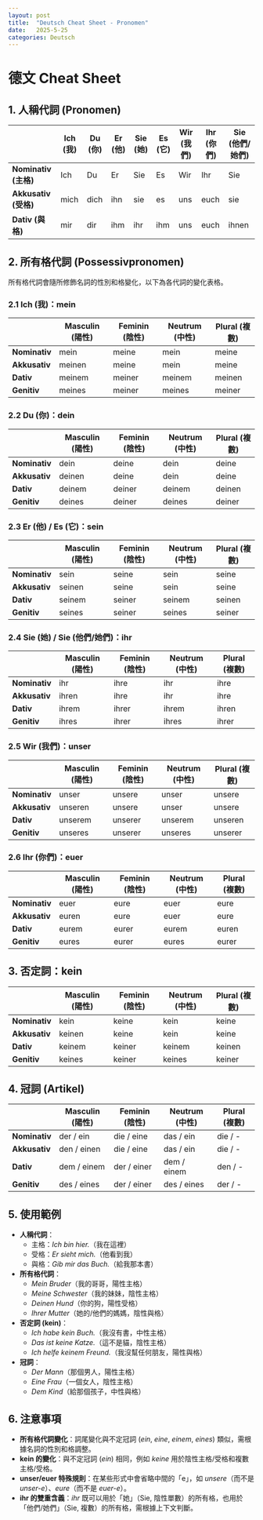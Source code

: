 ```yaml
---
layout: post
title:  "Deutsch Cheat Sheet - Pronomen"
date:   2025-5-25
categories: Deutsch
---
```


<!-- 流量追蹤 -->
<script src="{{ '/assets/js/momo-script.js' | relative_url }}"></script>

# 德文 Cheat Sheet

## 1. 人稱代詞 (Pronomen)

|           | Ich (我) | Du (你) | Er (他) | Sie (她) | Es (它) | Wir (我們) | Ihr (你們) | Sie (他們/她們) |
|-----------|----------|---------|---------|---------|---------|-----------|-----------|---------------|
| **Nominativ (主格)** | Ich      | Du      | Er      | Sie     | Es      | Wir       | Ihr       | Sie           |
| **Akkusativ (受格)** | mich     | dich    | ihn     | sie     | es      | uns       | euch      | sie           |
| **Dativ (與格)**     | mir      | dir     | ihm     | ihr     | ihm     | uns       | euch      | ihnen         |

## 2. 所有格代詞 (Possessivpronomen)

所有格代詞會隨所修飾名詞的性別和格變化，以下為各代詞的變化表格。

### 2.1 Ich (我)：mein

|              | Masculin (陽性) | Feminin (陰性) | Neutrum (中性) | Plural (複數) |
|--------------|-----------------|----------------|----------------|---------------|
| **Nominativ** | mein            | meine          | mein           | meine         |
| **Akkusativ** | meinen          | meine          | mein           | meine         |
| **Dativ**     | meinem          | meiner         | meinem         | meinen        |
| **Genitiv**   | meines          | meiner         | meines         | meiner        |

### 2.2 Du (你)：dein

|              | Masculin (陽性) | Feminin (陰性) | Neutrum (中性) | Plural (複數) |
|--------------|-----------------|----------------|----------------|---------------|
| **Nominativ** | dein            | deine          | dein           | deine         |
| **Akkusativ** | deinen          | deine          | dein           | deine         |
| **Dativ**     | deinem          | deiner         | deinem         | deinen        |
| **Genitiv**   | deines          | deiner         | deines         | deiner        |

### 2.3 Er (他) / Es (它)：sein

|              | Masculin (陽性) | Feminin (陰性) | Neutrum (中性) | Plural (複數) |
|--------------|-----------------|----------------|----------------|---------------|
| **Nominativ** | sein            | seine          | sein           | seine         |
| **Akkusativ** | seinen          | seine          | sein           | seine         |
| **Dativ**     | seinem          | seiner         | seinem         | seinen        |
| **Genitiv**   | seines          | seiner         | seines         | seiner        |

### 2.4 Sie (她) / Sie (他們/她們)：ihr

|              | Masculin (陽性) | Feminin (陰性) | Neutrum (中性) | Plural (複數) |
|--------------|-----------------|----------------|----------------|---------------|
| **Nominativ** | ihr             | ihre           | ihr            | ihre          |
| **Akkusativ** | ihren           | ihre           | ihr            | ihre          |
| **Dativ**     | ihrem           | ihrer          | ihrem          | ihren         |
| **Genitiv**   | ihres           | ihrer          | ihres          | ihrer         |

### 2.5 Wir (我們)：unser

|              | Masculin (陽性) | Feminin (陰性) | Neutrum (中性) | Plural (複數) |
|--------------|-----------------|----------------|----------------|---------------|
| **Nominativ** | unser           | unsere         | unser          | unsere        |
| **Akkusativ** | unseren         | unsere         | unser          | unsere        |
| **Dativ**     | unserem         | unserer        | unserem        | unseren       |
| **Genitiv**   | unseres         | unserer        | unseres        | unserer       |

### 2.6 Ihr (你們)：euer

|              | Masculin (陽性) | Feminin (陰性) | Neutrum (中性) | Plural (複數) |
|--------------|-----------------|----------------|----------------|---------------|
| **Nominativ** | euer            | eure           | euer           | eure          |
| **Akkusativ** | euren           | eure           | euer           | eure          |
| **Dativ**     | eurem           | eurer          | eurem          | euren         |
| **Genitiv**   | eures           | eurer          | eures          | eurer         |

## 3. 否定詞：kein

|              | Masculin (陽性) | Feminin (陰性) | Neutrum (中性) | Plural (複數) |
|--------------|-----------------|----------------|----------------|---------------|
| **Nominativ** | kein            | keine          | kein           | keine         |
| **Akkusativ** | keinen          | keine          | kein           | keine         |
| **Dativ**     | keinem          | keiner         | keinem         | keinen        |
| **Genitiv**   | keines          | keiner         | keines         | keiner        |

## 4. 冠詞 (Artikel)

|              | Masculin (陽性) | Feminin (陰性) | Neutrum (中性) | Plural (複數) |
|--------------|-----------------|----------------|----------------|---------------|
| **Nominativ** | der / ein       | die / eine     | das / ein      | die / -       |
| **Akkusativ** | den / einen     | die / eine     | das / ein      | die / -       |
| **Dativ**     | dem / einem     | der / einer    | dem / einem    | den / -       |
| **Genitiv**   | des / eines     | der / einer    | des / eines    | der / -       |

## 5. 使用範例
- **人稱代詞**：
  - 主格：*Ich bin hier.*（我在這裡）
  - 受格：*Er sieht mich.*（他看到我）
  - 與格：*Gib mir das Buch.*（給我那本書）
- **所有格代詞**：
  - *Mein Bruder*（我的哥哥，陽性主格）
  - *Meine Schwester*（我的妹妹，陰性主格）
  - *Deinen Hund*（你的狗，陽性受格）
  - *Ihrer Mutter*（她的/他們的媽媽，陰性與格）
- **否定詞 (kein)**：
  - *Ich habe kein Buch.*（我沒有書，中性主格）
  - *Das ist keine Katze.*（這不是貓，陰性主格）
  - *Ich helfe keinem Freund.*（我沒幫任何朋友，陽性與格）
- **冠詞**：
  - *Der Mann*（那個男人，陽性主格）
  - *Eine Frau*（一個女人，陰性主格）
  - *Dem Kind*（給那個孩子，中性與格）

## 6. 注意事項
- **所有格代詞變化**：詞尾變化與不定冠詞 (*ein*, *eine*, *einem*, *eines*) 類似，需根據名詞的性別和格調整。
- **kein 的變化**：與不定冠詞 (*ein*) 相同，例如 *keine* 用於陰性主格/受格和複數主格/受格。
- **unser/euer 特殊規則**：在某些形式中會省略中間的「e」，如 *unsere*（而不是 *unser-e*）、*eure*（而不是 *euer-e*）。
- **ihr 的雙重含義**：*ihr* 既可以用於「她」（Sie, 陰性單數）的所有格，也用於「他們/她們」（Sie, 複數）的所有格，需根據上下文判斷。